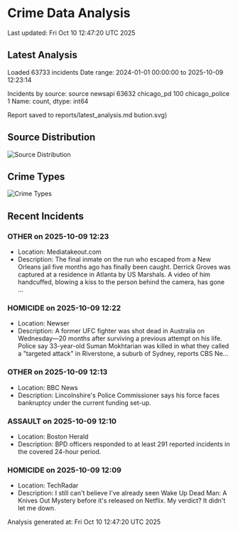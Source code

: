# Crime Data Analysis
Last updated: Fri Oct 10 12:47:20 UTC 2025

## Latest Analysis

Loaded 63733 incidents
Date range: 2024-01-01 00:00:00 to 2025-10-09 12:23:14

Incidents by source:
source
newsapi           63632
chicago_pd          100
chicago_police        1
Name: count, dtype: int64

Report saved to reports/latest_analysis.md
bution.svg)

## Source Distribution
![Source Distribution](images/source_distribution.svg)

## Crime Types
![Crime Types](images/crime_types.svg)

## Recent Incidents

### OTHER on 2025-10-09 12:23
- Location: Mediatakeout.com
- Description: The final inmate on the run who escaped from a New Orleans jail five months ago has finally been caught. Derrick Groves was captured at a residence in Atlanta by US Marshals. A video of him handcuffed, blowing a kiss to the person behind the camera, has gone …


### HOMICIDE on 2025-10-09 12:22
- Location: Newser
- Description: A former UFC fighter was shot dead in Australia on Wednesday—20 months after surviving a previous attempt on his life. Police say 33-year-old Suman Mokhtarian was killed in what they called a "targeted attack" in Riverstone, a suburb of Sydney, reports CBS Ne…


### OTHER on 2025-10-09 12:13
- Location: BBC News
- Description: Lincolnshire's Police Commissioner says his force faces bankruptcy under the current funding set-up.


### ASSAULT on 2025-10-09 12:10
- Location: Boston Herald
- Description: BPD officers responded to at least 291 reported incidents in the covered 24-hour period.


### HOMICIDE on 2025-10-09 12:09
- Location: TechRadar
- Description: I still can't believe I've already seen Wake Up Dead Man: A Knives Out Mystery before it's released on Netflix. My verdict? It didn't let me down.

Analysis generated at: Fri Oct 10 12:47:20 UTC 2025

